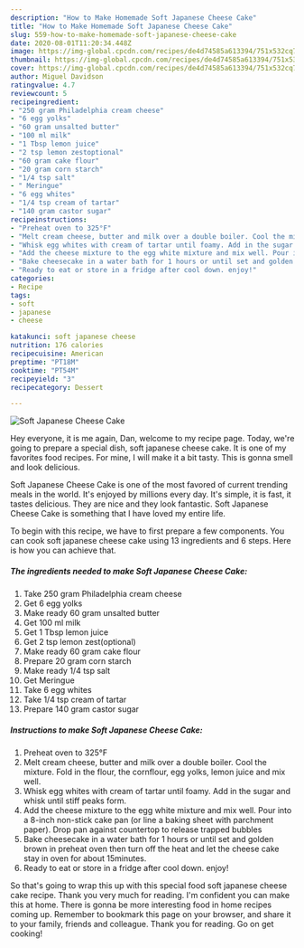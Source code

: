 ```yaml
---
description: "How to Make Homemade Soft Japanese Cheese Cake"
title: "How to Make Homemade Soft Japanese Cheese Cake"
slug: 559-how-to-make-homemade-soft-japanese-cheese-cake
date: 2020-08-01T11:20:34.448Z
image: https://img-global.cpcdn.com/recipes/de4d74585a613394/751x532cq70/soft-japanese-cheese-cake-recipe-main-photo.jpg
thumbnail: https://img-global.cpcdn.com/recipes/de4d74585a613394/751x532cq70/soft-japanese-cheese-cake-recipe-main-photo.jpg
cover: https://img-global.cpcdn.com/recipes/de4d74585a613394/751x532cq70/soft-japanese-cheese-cake-recipe-main-photo.jpg
author: Miguel Davidson
ratingvalue: 4.7
reviewcount: 5
recipeingredient:
- "250 gram Philadelphia cream cheese"
- "6 egg yolks"
- "60 gram unsalted butter"
- "100 ml milk"
- "1 Tbsp lemon juice"
- "2 tsp lemon zestoptional"
- "60 gram cake flour"
- "20 gram corn starch"
- "1/4 tsp salt"
- " Meringue"
- "6 egg whites"
- "1/4 tsp cream of tartar"
- "140 gram castor sugar"
recipeinstructions:
- "Preheat oven to 325°F"
- "Melt cream cheese, butter and milk over a double boiler. Cool the mixture. Fold in the flour, the cornflour, egg yolks, lemon juice and mix well."
- "Whisk egg whites with cream of tartar until foamy. Add in the sugar and whisk until stiff peaks form."
- "Add the cheese mixture to the egg white mixture and mix well. Pour into a 8-inch non-stick cake pan (or line a baking sheet with parchment paper). Drop pan against countertop to release trapped bubbles"
- "Bake cheesecake in a water bath for 1 hours or until set and golden brown in preheat oven then turn off the heat and let the cheese cake stay in oven for about 15minutes."
- "Ready to eat or store in a fridge after cool down. enjoy!"
categories:
- Recipe
tags:
- soft
- japanese
- cheese

katakunci: soft japanese cheese 
nutrition: 176 calories
recipecuisine: American
preptime: "PT18M"
cooktime: "PT54M"
recipeyield: "3"
recipecategory: Dessert

---
```



![Soft Japanese Cheese Cake](https://img-global.cpcdn.com/recipes/de4d74585a613394/751x532cq70/soft-japanese-cheese-cake-recipe-main-photo.jpg)

Hey everyone, it is me again, Dan, welcome to my recipe page. Today, we're going to prepare a special dish, soft japanese cheese cake. It is one of my favorites food recipes. For mine, I will make it a bit tasty. This is gonna smell and look delicious.

Soft Japanese Cheese Cake is one of the most favored of current trending meals in the world. It's enjoyed by millions every day. It's simple, it is fast, it tastes delicious. They are nice and they look fantastic. Soft Japanese Cheese Cake is something that I have loved my entire life.




To begin with this recipe, we have to first prepare a few components. You can cook soft japanese cheese cake using 13 ingredients and 6 steps. Here is how you can achieve that.

<!--inarticleads1-->

##### The ingredients needed to make Soft Japanese Cheese Cake:

1. Take 250 gram Philadelphia cream cheese
1. Get 6 egg yolks
1. Make ready 60 gram unsalted butter
1. Get 100 ml milk
1. Get 1 Tbsp lemon juice
1. Get 2 tsp lemon zest(optional)
1. Make ready 60 gram cake flour
1. Prepare 20 gram corn starch
1. Make ready 1/4 tsp salt
1. Get  Meringue
1. Take 6 egg whites
1. Take 1/4 tsp cream of tartar
1. Prepare 140 gram castor sugar




<!--inarticleads2-->

##### Instructions to make Soft Japanese Cheese Cake:

1. Preheat oven to 325°F
1. Melt cream cheese, butter and milk over a double boiler. Cool the mixture. Fold in the flour, the cornflour, egg yolks, lemon juice and mix well.
1. Whisk egg whites with cream of tartar until foamy. Add in the sugar and whisk until stiff peaks form.
1. Add the cheese mixture to the egg white mixture and mix well. Pour into a 8-inch non-stick cake pan (or line a baking sheet with parchment paper). Drop pan against countertop to release trapped bubbles
1. Bake cheesecake in a water bath for 1 hours or until set and golden brown in preheat oven then turn off the heat and let the cheese cake stay in oven for about 15minutes.
1. Ready to eat or store in a fridge after cool down. enjoy!




So that's going to wrap this up with this special food soft japanese cheese cake recipe. Thank you very much for reading. I'm confident you can make this at home. There is gonna be more interesting food in home recipes coming up. Remember to bookmark this page on your browser, and share it to your family, friends and colleague. Thank you for reading. Go on get cooking!
